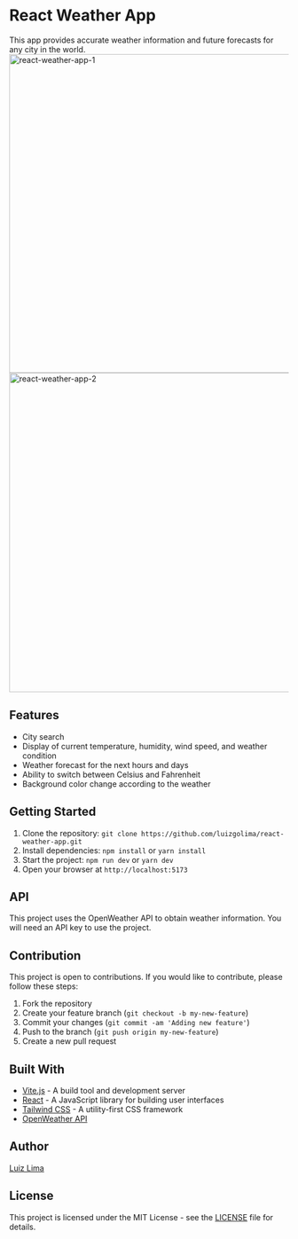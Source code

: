 # React Weather App
This app provides accurate weather information and future forecasts for any city in the world.
<img width="575" alt="react-weather-app-1" src="https://user-images.githubusercontent.com/110183537/215839654-20f5e6df-2359-415a-98fc-9db173f42a31.png">
<img width="576" alt="react-weather-app-2" src="https://user-images.githubusercontent.com/110183537/215839701-f1747b65-2f79-4cfc-bc93-c24b35ffd3b9.png">

## Features
- City search
- Display of current temperature, humidity, wind speed, and weather condition
- Weather forecast for the next hours and days
- Ability to switch between Celsius and Fahrenheit
- Background color change according to the weather

## Getting Started
1. Clone the repository: `git clone https://github.com/luizgolima/react-weather-app.git`
2. Install dependencies: `npm install` or `yarn install`
3. Start the project: `npm run dev` or `yarn dev`
4. Open your browser at `http://localhost:5173`

## API
This project uses the OpenWeather API to obtain weather information. You will need an API key to use the project.

## Contribution
This project is open to contributions. If you would like to contribute, please follow these steps:
1. Fork the repository
2. Create your feature branch (`git checkout -b my-new-feature`)
3. Commit your changes (`git commit -am 'Adding new feature'`)
4. Push to the branch (`git push origin my-new-feature`)
5. Create a new pull request

## Built With
- [Vite.js](https://github.com/vitejs/vite) - A build tool and development server
- [React](https://reactjs.org/) - A JavaScript library for building user interfaces
- [Tailwind CSS](https://tailwindcss.com) - A utility-first CSS framework
- [OpenWeather API](https://openweathermap.org/)

## Author
[Luiz Lima](https://github.com/[luizgolima])

## License
This project is licensed under the MIT License - see the [LICENSE](LICENSE) file for details.
